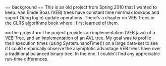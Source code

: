 == background ==
This is an old project from Spring 2010 that I wanted to keep. Van Emde Boas (VEB) trees have constant time min/max
lookups and suport O(log log n) update operations. There's a chapter on VEB Trees in the CLRS algorithms book 
where I first learned of them.

== the project == 
The project provides an implementation (VEB.java) of a VEB Tree, and an implementation of an AVL tree. 
My goal was to profile their execution times (using System.nanoTime()) on a large data-set to see if 
I could empirically observe the asymptotic advantage VEB trees have over a traditional balanced
binary tree. In the end, I couldn't find any appreciable run-time differences.
